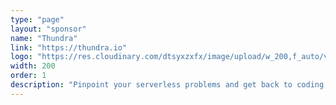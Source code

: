 ```yaml
---
type: "page"
layout: "sponsor"
name: "Thundra"
link: "https://thundra.io"
logo: "https://res.cloudinary.com/dtsyxzxfx/image/upload/w_200,f_auto/v1578108418/2020/thundra_logo.jpg"
width: 200
order: 1
description: "Pinpoint your serverless problems and get back to coding. The black box nature of AWS Lambda and other serverless environments means that identifying and fixing performance issues is difficult and time-consuming. Built for straightforward debugging, monitoring, and observability, Thundra provides deep insight into your entire serverless environment. Thundra collects and correlates all your metrics, logs, and traces, allowing you to quickly identify problematic invocations and also analyzes external services associated with that function. With Thundra’s zero overhead and automated instrumentation capabilities, your developers are free to write code without worrying about bulking up their Lambdas or wasting time on chasing black box problems."
---
```

